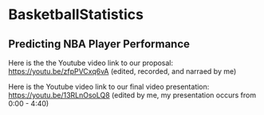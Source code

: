 # BasketballStatistics

## Predicting NBA Player Performance

Here is the the Youtube video link to our proposal: https://youtu.be/zfpPVCxq6vA (edited, recorded, and narraed by me)

Here is the Youtube video link to our final video presentation: https://youtu.be/13RLnOsoLQ8 (edited by me, my presentation occurs from 0:00 - 4:40)

